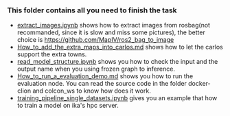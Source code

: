 ### This folder contains all you need to finish the task

- [extract_images.ipynb](extract_images.ipynb) shows how to extract images from rosbag(not recommanded, since it is slow and miss some pictures), the better choice is https://github.com/MapIV/ros2_bag_to_image
- [How_to_add_the_extra_maps_into_carlos.md](How_to_add_the_extra_maps_into_carlos.md) shows how to let the carlos support the extra towns.
- [read_model_structure.ipynb](read_model_structure.ipynb) shows you how to check the input and the output name when you using frozen graph to inference.
- [How_to_run_a_evaluation_demo.md](How_to_run_a_evaluation_demo.md) shows you how to run the evaluation node. You can read the source code in the folder docker-clion and colcon_ws to know how does it work.
- [training_pipeline_single_datasets.ipynb](training_pipeline_single_datasets.ipynb) gives you an example that how to train a model on ika's hpc server.